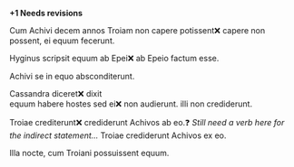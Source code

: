 **+1 Needs revisions**

Cum Achivi decem annos Troiam non capere potissent❌ capere non possent, ei equum fecerunt. 

Hyginus scripsit equum ab Epei❌ ab Epeio factum esse.

Achivi se in equo absconditerunt. 

Cassandra diceret❌ dixit  
  equum habere hostes sed ei❌  non audierunt. illi non crediderunt.
  
 Troiae crediterunt❌ crediderunt Achivos ab eo.❓ *Still need a verb here for the indirect statement...* 
Troiae crediderunt Achivos ex eo. 

Illa nocte, cum Troiani possuissent equum. 




